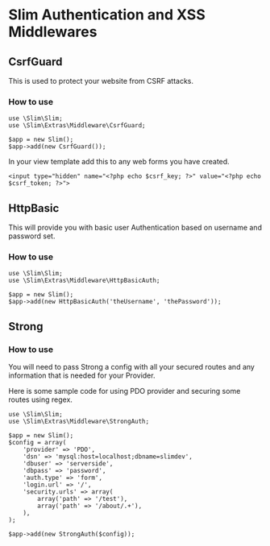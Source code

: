 # Slim Authentication and XSS Middlewares

## CsrfGuard

This is used to protect your website from CSRF attacks. 

### How to use

    use \Slim\Slim;
    use \Slim\Extras\Middleware\CsrfGuard;

	$app = new Slim();
	$app->add(new CsrfGuard());

In your view template add this to any web forms you have created.

	<input type="hidden" name="<?php echo $csrf_key; ?>" value="<?php echo $csrf_token; ?>">

## HttpBasic

This will provide you with basic user Authentication based on username and password set.

### How to use

    use \Slim\Slim;
    use \Slim\Extras\Middleware\HttpBasicAuth;

	$app = new Slim();
	$app->add(new HttpBasicAuth('theUsername', 'thePassword'));


## Strong

### How to use

You will need to pass Strong a config with all your secured routes and any information that is needed
for your Provider.

Here is some sample code for using PDO provider and securing some routes using regex.

    use \Slim\Slim;
    use \Slim\Extras\Middleware\StrongAuth;

    $app = new Slim();
	$config = array(
	    'provider' => 'PDO',
	    'dsn' => 'mysql:host=localhost;dbname=slimdev',
	    'dbuser' => 'serverside',
	    'dbpass' => 'password',
	    'auth.type' => 'form',
	    'login.url' => '/',
	    'security.urls' => array(
	        array('path' => '/test'),
	        array('path' => '/about/.+'),
	    ),
	);

	$app->add(new StrongAuth($config));

